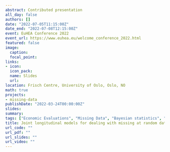 ```yaml
---
abstract: Contributed presentation
all_day: false
authors: []
date: "2022-07-05T11:15:00Z"
date_end: "2022-07-08T12:15:00Z"
event: EuHEA Conference 2022
event_url: https://www.euhea.eu/welcome_conference_2022.html
featured: false
image:
  caption: 
  focal_point: 
links:
- icon: 
  icon_pack: 
  name: Slides
  url: 
location: Frisch Centre, University of Oslo, Oslo, NO
math: true
projects:
- missing-data
publishDate: "2022-03-24T00:00:00Z"
slides: 
summary: 
tags: ["Economic Evaluations", "Missing Data", "Bayesian statistics", "conference"]
title: Joint longitudinal models for dealing with missing at random data in trial-based economic evaluations
url_code: ""
url_pdf: ""
url_slides: ""
url_video: ""
---
```





